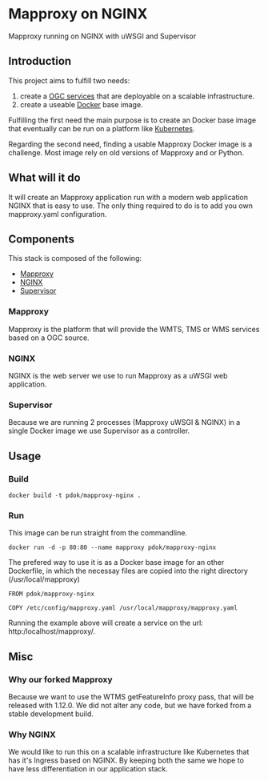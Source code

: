 # Mapproxy on NGINX
Mapproxy running on NGINX with uWSGI and Supervisor

## Introduction
This project aims to fulfill two needs:
1. create a [OGC services](http://www.opengeospatial.org/standards) that are deployable on a scalable infrastructure.
2. create a useable [Docker](https://www.docker.com) base image.

Fulfilling the first need the main purpose is to create an Docker base image that eventually can be run on a platform like [Kubernetes](https://kubernetes.io/).

Regarding the second need, finding a usable Mapproxy Docker image is a challenge. Most image rely on old versions of Mapproxy and or Python.

## What will it do
It will create an Mapproxy application run with a modern web application NGINX that is easy to use. The only thing required to do is to add you own mapproxy.yaml configuration. 

## Components
This stack is composed of the following:
* [Mapproxy](http://mapproxy.org/)
* [NGINX](https://www.nginx.com/)
* [Supervisor](http://supervisord.org/)

### Mapproxy
Mapproxy is the platform that will provide the WMTS, TMS or WMS services based on a OGC source.

### NGINX
NGINX is the web server we use to run Mapproxy as a uWSGI web application. 

### Supervisor
Because we are running 2 processes (Mapproxy uWSGI & NGINX) in a single Docker image we use Supervisor as a controller.

## Usage

### Build
```
docker build -t pdok/mapproxy-nginx .
```

### Run
This image can be run straight from the commandline.
```
docker run -d -p 80:80 --name mapproxy pdok/mapproxy-nginx
```
The prefered way to use it is as a Docker base image for an other Dockerfile, in which the necessay files are copied into the right directory (/usr/local/mapproxy)
```
FROM pdok/mapproxy-nginx

COPY /etc/config/mapproxy.yaml /usr/local/mapproxy/mapproxy.yaml
```
Running the example above will create a service on the url: http:/localhost/mapproxy/.

## Misc
### Why our forked Mapproxy 
Because we want to use the WTMS getFeatureInfo proxy pass, that will be released with 1.12.0.
We did not alter any code, but we have forked from a stable development build. 

### Why NGINX
We would like to run this on a scalable infrastructure like Kubernetes that has it's Ingress based on NGINX. By keeping both the same we hope to have less differentiation in our application stack.

